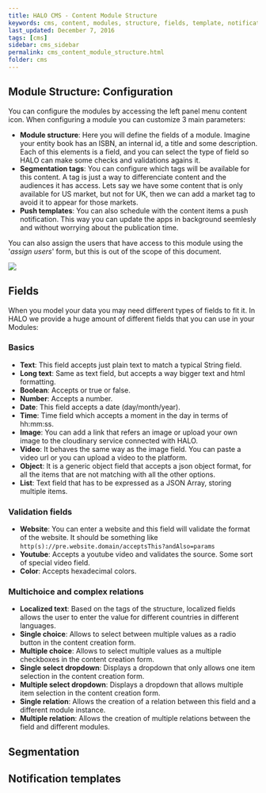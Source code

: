 ```yaml
---
title: HALO CMS - Content Module Structure
keywords: cms, content, modules, structure, fields, template, notification template, tag, segmentation, module
last_updated: December 7, 2016
tags: [cms]
sidebar: cms_sidebar
permalink: cms_content_module_structure.html
folder: cms
---
```


## Module Structure: Configuration

You can configure the modules by accessing the left panel menu <span class="fa fa-bars"/> content icon. When configuring a module you can
customize 3 main parameters:

- **Module structure**: Here you will define the fields of a module. Imagine your entity book has an ISBN, an internal id,
a title and some description. Each of this elements is a field, and you can select the type of field so HALO can make some
checks and validations agains it.
- **Segmentation tags**: You can configure which tags will be available for this content. A tag is just a way to differenciate
content and the audiences it has access. Lets say we have some content that is only available for US market, but not for UK,
then we can add a market tag to avoid it to appear for those markets.
- **Push templates**: You can also schedule with the content items a push notification. This way you can update the apps
in background seemlesly and without worrying about the publication time.

You can also assign the users that have access to this module using the '*assign users*' form, but this is out of the scope of this document.

<img src="./images/tutorial_create_module_structure.gif" />


## Fields

When you model your data you may need different types of fields to fit it. In HALO we provide a huge amount of different fields 
that you can use in your Modules:

### Basics
- **Text**: This field accepts just plain text to match a typical String field.
- **Long text**: Same as text field, but accepts a way bigger text and html formatting.
- **Boolean**: Accepts or true or false.
- **Number**: Accepts a number.
- **Date**: This field accepts a date (day/month/year).
- **Time**: Time field which accepts a moment in the day in terms of hh:mm:ss.
- **Image**: You can add a link that refers an image or upload your own image to the cloudinary service connected with HALO.
- **Video**: It behaves the same way as the image field. You can paste a video url or you can upload a video to the platform.
- **Object**: It is a generic object field that accepts a json object format, for all the items that are not matching with all the other options.
- **List**: Text field that has to be expressed as a JSON Array, storing multiple items.

### Validation fields
- **Website**: You can enter a website and this field will validate the format of the website. It should be something like `http(s)://pre.website.domain/acceptsThis?andAlso=params`
- **Youtube**: Accepts a youtube video and validates the source. Some sort of special video field.
- **Color**: Accepts hexadecimal colors.

### Multichoice and complex relations
- **Localized text**: Based on the tags of the structure, localized fields allows the user to enter the value for different
countries in different languages.
- **Single choice**: Allows to select between multiple values as a radio button in the content creation form.
- **Multiple choice**: Allows to select multiple values as a multiple checkboxes in the content creation form.
- **Single select dropdown**: Displays a dropdown that only allows one item selection in the content creation form.
- **Multiple select dropdown**: Displays a dropdown that allows multiple item selection in the content creation form.
- **Single relation**: Allows the creation of a relation between this field and a different module instance.
- **Multiple relation**: Allows the creation of multiple relations between the field and different modules.

## Segmentation

## Notification templates

